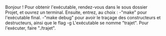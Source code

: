 Bonjour !
Pour obtenir l'exécutable, rendez-vous dans le sous dossier Projet, et ouvrez un terminal.
Ensuite, entrez, au choix :
-"make" pour l'exécutable final.
-"make debug" pour avoir le traçage des constructeurs et destructeurs, ainsi que le flag -g
L'exécutable se nomme "trajet". Pour l'exécuter, faire "./trajet".

